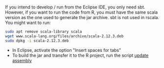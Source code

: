 If you intend to develop / run from the Eclipse IDE, you only need sbt. However, if you want to run the code from R, you must have the same scala version as the one used to generate the jar archive. sbt is not used in rscala. You might want to run:

```bash
sudo apt remove scala-library scala
wget www.scala-lang.org/files/archive/scala-2.12.3.deb
sudo dpkg -i scala-2.12.3.deb
```

- In Eclipse, activate the option "Insert spaces for tabs"
- To build the jar and transfer it to the R project, run the script [update assembly](updateAssembly.sh)
